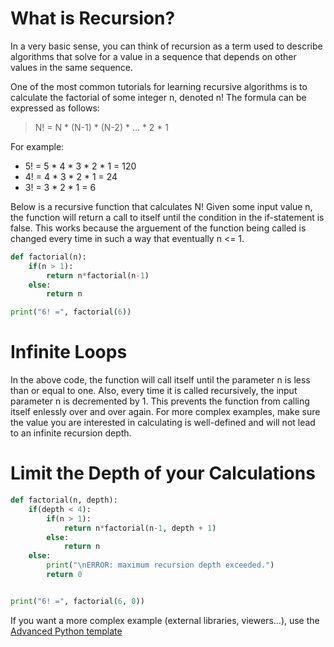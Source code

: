 # What is Recursion?

In a very basic sense, you can think of recursion as a term used to describe algorithms that solve for a value in a sequence that depends on other values in the same sequence. 

One of the most common tutorials for learning recursive algorithms is to calculate the factorial of some integer n, denoted n! The formula can be expressed as follows:

> N! = N * (N-1) * (N-2) * ... * 2 * 1

For example: 
+ 5! = 5 * 4 * 3 * 2 * 1 = 120 
+ 4! = 4 * 3 * 2 * 1 = 24 
+ 3! = 3 * 2 * 1 = 6 

Below is a recursive function that calculates N! Given some input value n, the function will return a call to itself until the condition in the if-statement is false.
This works because the arguement of the function being called is changed every time in such a way that eventually n <= 1. 

```python runnable
def factorial(n):
    if(n > 1):
        return n*factorial(n-1)
    else:
        return n

print("6! =", factorial(6))
```

# Infinite Loops

In the above code, the function will call itself until the parameter n is less than or equal to one. Also, every time it is called recursively, the input parameter n is decremented by 1.
This prevents the function from calling itself enlessly over and over again. For more complex examples, make sure the value you are interested in calculating is well-defined and will not lead to an infinite recursion depth.

# Limit the Depth of your Calculations


```python runnable
def factorial(n, depth):
    if(depth < 4):
        if(n > 1):
            return n*factorial(n-1, depth + 1)
        else:
            return n
    else:
        print("\nERROR: maximum recursion depth exceeded.")
        return 0


print("6! =", factorial(6, 0))
```


If you want a more complex example (external libraries, viewers...), use the [Advanced Python template](https://tech.io/select-repo/429)
